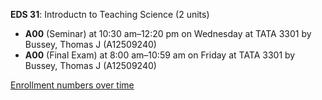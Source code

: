 **EDS 31**: Introductn to Teaching Science (2 units)

- **A00** (Seminar) at 10:30 am–12:20 pm on Wednesday at TATA 3301 by Bussey, Thomas J (A12509240)
- **A00** (Final Exam) at 8:00 am–10:59 am on Friday at TATA 3301 by Bussey, Thomas J (A12509240)

[Enrollment numbers over time](./EDS31.tsv)
